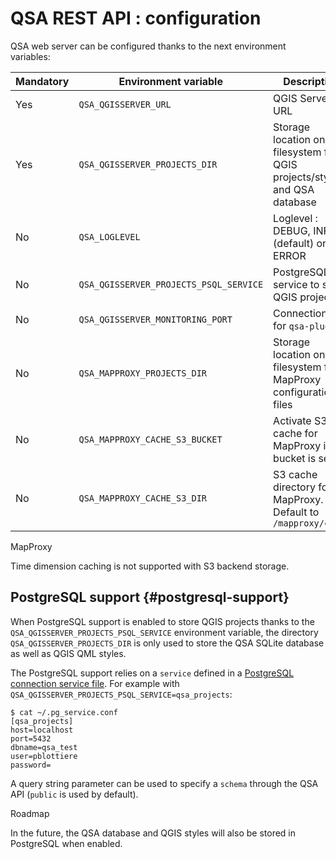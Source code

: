 # QSA REST API : configuration

QSA web server can be configured thanks to the next environment variables:

| Mandatory  | Environment variable                   |         Description                                                              |
|------------|----------------------------------------|----------------------------------------------------------------------------------|
| Yes        | `QSA_QGISSERVER_URL`                   | QGIS Server URL                                                                  |
| Yes        | `QSA_QGISSERVER_PROJECTS_DIR`          | Storage location on the filesystem for QGIS projects/styles and QSA database     |
| No         | `QSA_LOGLEVEL`                         | Loglevel : DEBUG, INFO (default) or ERROR                                        |
| No         | `QSA_QGISSERVER_PROJECTS_PSQL_SERVICE` | PostgreSQL service to store QGIS projects                                        |
| No         | `QSA_QGISSERVER_MONITORING_PORT`       | Connection port for `qsa-plugin`                                                 |
| No         | `QSA_MAPPROXY_PROJECTS_DIR`            | Storage location on the filesystem for MapProxy configuration files              |
| No         | `QSA_MAPPROXY_CACHE_S3_BUCKET`         | Activate S3 cache for MapProxy if bucket is set                                  |
| No         | `QSA_MAPPROXY_CACHE_S3_DIR`            | S3 cache directory for MapProxy. Default to `/mapproxy/cache`                    |


<div class="warning">
MapProxy

Time dimension caching is not supported with S3 backend storage.
</div>


## PostgreSQL support {#postgresql-support}

When PostgreSQL support is enabled to store QGIS projects thanks to the
`QSA_QGISSERVER_PROJECTS_PSQL_SERVICE` environment variable, the directory
`QSA_QGISSERVER_PROJECTS_DIR` is only used to store the QSA SQLite database as
well as QGIS QML styles.

The PostgreSQL support relies on a `service` defined in a [PostgreSQL connection
service file](https://www.postgresql.org/docs/current/libpq-pgservice.html).
For example with `QSA_QGISSERVER_PROJECTS_PSQL_SERVICE=qsa_projects`:

```` shell
$ cat ~/.pg_service.conf
[qsa_projects]
host=localhost
port=5432
dbname=qsa_test
user=pblottiere
password=
````

A query string parameter can be used to specify a `schema` through the QSA API
(`public` is used by default).

<div class="warning">
Roadmap

In the future, the QSA database and QGIS styles will also be stored in
PostgreSQL when enabled.
</div>
